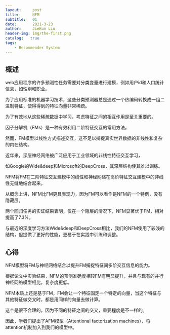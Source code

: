 ```yaml
---
layout:     post
title:      NFM
subtitle:   01
date:       2021-3-23
author:     JieKun Liu
header-img: img/the-first.png
catalog:   true
tags:
    - Recommender System
---
```

## 概述
web应用程序的许多预测性任务需要对分类变量进行建模，例如用户id和人口统计信息，如性别和职业。

为了应用标准的机器学习技术，这些分类预测器总是通过一个热编码转换成一组二进制特征，使得得到的特征向量非常稀疏。

为了有效地从这些稀疏数据中学习，考虑特征之间的相互作用是至关重要的。

因子分解机（FMs）是一种有效利用二阶特征交互的常用方法。

然而，FM模型以线性方式描述交互，这不足以捕捉真实世界数据的非线性和复杂的内在结构。

近年来，深层神经网络被广泛应用于工业领域的非线性特征交互学习，

如Google的Wide&amp;deep和Microsoft的DeepCross，其深层结构使其难以训练。

NFM将FM在二阶特征交互建模中的线性和神经网络在高阶特征交互建模中的非线性无缝地结合起来。

从概念上讲，NFM比FM更具表现力，因为FM可以看作是NFM的一个特例，没有隐藏层。

两个回归任务的实证结果表明，仅在一个隐层的情况下，NFM显著优于FM，相对提高了7.3%。

与最近的深度学习方法Wide&amp;deep和DeepCross相比，我们的NFM使用了较浅的结构，但提供了更好的性能，更易于在实践中训练和调整。


## 心得
NFM模型将FM与神经网络结合以提升FM捕捉特征间多阶交互信息的能力。

根据论文中实验结果，NFM的预测准确度相较FM有明显提升，并且与现有的并行神经网络模型相比，复杂度更低。

NFM本质上还是基于FM，FM会让一个特征固定一个特定的向量，当这个特征与其他特征做交叉时，都是用同样的向量去做计算。

这个是很不合理的，因为不同的特征之间的交叉，重要程度是不一样的。

因此，学者们提出了AFM模型（Attentional factorization machines），将attention机制加入到我们的模型中。
